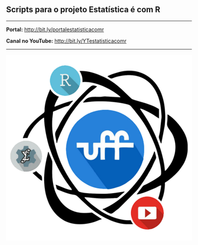 ## Scripts para o projeto Estatística é com R

---

**Portal:** http://bit.ly/portalestatisticacomr

**Canal no YouTube:** http://bit.ly/YTestatisticacomr

---


![](man/figures/logo_grande.png)
